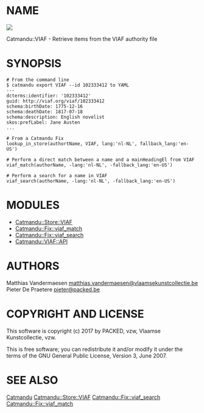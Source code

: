 # NAME

<div>
    <a href="https://travis-ci.org/thedatahub/Catmandu-VIAF"><img src="https://travis-ci.org/thedatahub/Catmandu-VIAF.svg?branch=master"></a>
</div>

Catmandu::VIAF - Retrieve items from the VIAF authority file

# SYNOPSIS

    # From the command line
    $ catmandu export VIAF --id 102333412 to YAML
    ---
    dcterms:identifier: '102333412'
    guid: http://viaf.org/viaf/102333412
    schema:birthDate: 1775-12-16
    schema:deathDate: 1817-07-18
    schema:description: English novelist
    skos:prefLabel: Jane Austen
    ...

    # From a Catmandu Fix
    lookup_in_store(authortName, VIAF, lang:'nl-NL', fallback_lang:'en-US')

    # Perform a direct match between a name and a mainHeadingEl from VIAF
    viaf_match(authorName, -lang:'nl-NL', -fallback_lang:'en-US')

    # Perform a search for a name in VIAF
    viaf_search(authorName, -lang:'nl-NL', -fallback_lang:'en-US')

# MODULES

- [Catmandu::Store::VIAF](https://metacpan.org/pod/Catmandu::Store::VIAF)
- [Catmandu::Fix::viaf\_match](https://metacpan.org/pod/Catmandu::Fix::viaf_match)
- [Catmandu::Fix::viaf\_search](https://metacpan.org/pod/Catmandu::Fix::viaf_search)
- [Catmandu::VIAF::API](https://metacpan.org/pod/Catmandu::VIAF::API)

# AUTHORS

Matthias Vandermaesen <matthias.vandermaesen@vlaamsekunstcollectie.be>
Pieter De Praetere <pieter@packed.be>

# COPYRIGHT AND LICENSE

This software is copyright (c) 2017 by PACKED, vzw, Vlaamse Kunstcollectie, vzw.

This is free software; you can redistribute it and/or modify it under the terms of the GNU General Public License, Version 3, June 2007.

# SEE ALSO

[Catmandu](https://metacpan.org/pod/Catmandu)
[Catmandu::Store::VIAF](https://metacpan.org/pod/Catmandu::Store::VIAF)
[Catmandu::Fix::viaf\_search](https://metacpan.org/pod/Catmandu::Fix::viaf_search)
[Catmandu::Fix::viaf\_match](https://metacpan.org/pod/Catmandu::Fix::viaf_match)
